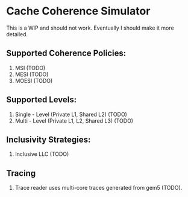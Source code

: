 # Cache Coherence Simulator

This is a WIP and should not work. Eventually I should make it more detailed.

## Supported Coherence Policies:

1. MSI (TODO)
2. MESI (TODO)
3. MOESI (TODO)

## Supported Levels:

1. Single - Level (Private L1, Shared L2) (TODO)
2. Multi - Level (Private L1, L2, Shared L3) (TODO)

## Inclusivity Strategies:

1. Inclusive LLC (TODO)


## Tracing 

1. Trace reader uses multi-core traces generated from gem5 (TODO). 

